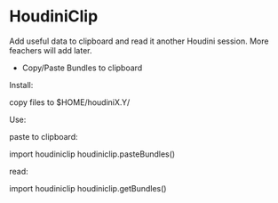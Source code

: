 HoudiniClip
===========
Add useful data to clipboard and read it another Houdini session. More feachers will add later.

- Copy/Paste Bundles to clipboard

Install:

copy files to $HOME/houdiniX.Y/

Use:

paste to clipboard:

import houdiniclip
houdiniclip.pasteBundles()

read:

import houdiniclip
houdiniclip.getBundles()
